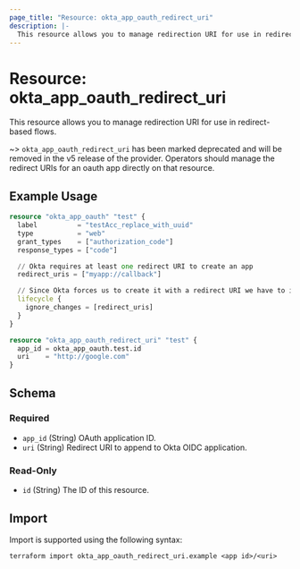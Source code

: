 ```yaml
---
page_title: "Resource: okta_app_oauth_redirect_uri"
description: |-
  This resource allows you to manage redirection URI for use in redirect-based flows.
---
```


# Resource: okta_app_oauth_redirect_uri

This resource allows you to manage redirection URI for use in redirect-based flows.

~> `okta_app_oauth_redirect_uri` has been marked deprecated and will be removed
in the v5 release of the provider. Operators should manage the redirect URIs for
an oauth app directly on that resource.

## Example Usage

```terraform
resource "okta_app_oauth" "test" {
  label          = "testAcc_replace_with_uuid"
  type           = "web"
  grant_types    = ["authorization_code"]
  response_types = ["code"]

  // Okta requires at least one redirect URI to create an app
  redirect_uris = ["myapp://callback"]

  // Since Okta forces us to create it with a redirect URI we have to ignore future changes, they will be detected as config drift.
  lifecycle {
    ignore_changes = [redirect_uris]
  }
}

resource "okta_app_oauth_redirect_uri" "test" {
  app_id = okta_app_oauth.test.id
  uri    = "http://google.com"
}
```

<!-- schema generated by tfplugindocs -->
## Schema

### Required

- `app_id` (String) OAuth application ID.
- `uri` (String) Redirect URI to append to Okta OIDC application.

### Read-Only

- `id` (String) The ID of this resource.

## Import

Import is supported using the following syntax:

```shell
terraform import okta_app_oauth_redirect_uri.example <app id>/<uri>
```
